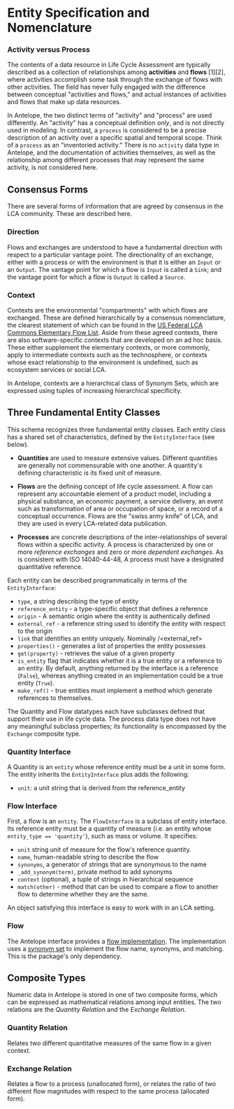 # Entity Specification and Nomenclature


### Activity versus Process

The contents of a data resource in Life Cycle Assessment are typically described as a collection of relationships among **activities** and **flows** [1][2], where activities accomplish some task through the exchange of flows with other activities.  The field has never fully engaged with the difference between conceptual "activities and flows," and actual instances of activities and flows that make up data resources.

In Antelope, the two distinct terms of "activity" and "process" are used differently.  An "activity" has a conceptual definition *only*, and is not directly used in modeling. In contrast, a `process` is considered to be a precise description of an activity over a specific spatial and temporal scope.  Think of a `process` as an "inventoried activity."  There is no `activity` data type in Antelope, and the documentation of activities themselves, as well as the relationship among different processes that may represent the same activity, is not considered here.

## Consensus Forms

There are several forms of information that are agreed by consensus in the LCA community.  These are described here.

### Direction

Flows and exchanges are understood to have a fundamental direction with respect to a particular vantage point.  The directionality of an exchange, either with a process or with the environment is that it is either an `Input` or an `Output`.  The vantage point for which a flow is `Input` is called a `Sink`; and the vantage point for which a flow is `Output` is called a `Source`.

### Context

Contexts are the environmental "compartments" with which flows are exchanged.  These are defined hierarchically by a consensus nomenclature, the clearest statement of which can be found in the [US Federal LCA Commons Elementary Flow List](https://github.com/USEPA/Federal-LCA-Commons-Elementary-Flow-List/blob/master/fedelemflowlist/input/Contexts.csv).  Aside from these agreed contexts, there are also software-specific contexts that are developed on an ad hoc basis. These either supplement the elementary contexts, or more commonly, apply to intermediate contexts such as the technosphere, or contexts whose exact relationship to the environment is undefined, such as ecosystem services or social LCA.

In Antelope, contexts are a hierarchical class of Synonym Sets, which are expressed using tuples of increasing hierarchical specificity.

## Three Fundamental Entity Classes

This schema recognizes three fundamental entity classes.  Each entity class has a shared set of characteristics, defined by the `EntityInterface` (see below).  

 * **Quantities** are used to measure extensive values.  Different quantities are generally not commensurable with one another.  A quantity's defining characteristic is its fixed unit of measure.

 * **Flows** are the defining concept of life cycle assessment.  A flow can represent any accountable element of a product model, including a physical substance, an economic payment, a service delivery, an event such as transformation of area or occupation of space, or a record of a conceptual occurrence.  Flows are the "swiss army knife" of LCA, and they are used in every LCA-related data publication.

 * **Processes** are concrete descriptions of the inter-relationships of several flows within a specific activity.  A process is characterized by one or more *reference exchanges* and zero or more *dependent exchanges*.  As is consistent with ISO 14040-44-48, A process must have a designated quantitative reference.

Each entity can be described programmatically in terms of the `EntityInterface`:

 * `type`, a string describing the type of entity
 * `reference_entity` - a type-specific object that defines a reference
 * `origin` - A semantic origin where the entity is authentically defined
 * `external_ref` - a reference string used to identify the entity with respect to the origin
 * `link` that identifies an entity uniquely. Nominally <origin>/<external_ref>
 * `properties()` - generates a list of properties the entity possesses
 * `get(property)` - retrieves the value of a given property
 * `is_entity` flag that indicates whether it is a true entity or a reference to an entity. By default, anything returned by the interface is a reference (`False`), whereas anything created in an implementation could be a true entity (`True`).
 * `make_ref()` - true entities must implement a method which generate references to themselves.

The Quantity and Flow datatypes each have subclasses defined that support their use in life cycle data.  The process data type does not have any meaningful subclass properties; its functionality is encompassed by the `Exchange` composite type.

### Quantity Interface

A Quantity is an `entity` whose reference entity must be a unit in some form.  The entity inherits the `EntityInterface` plus adds the following:

 * `unit`: a unit string that is derived from the reference_entity

### Flow Interface

First, a flow is an `entity`. The `FlowInterface` is a subclass of entity interface.  Its reference entity must be a quantity of measure (i.e. an entity whose `entity_type == 'quantity'`), such as mass or volume.  It specifies:

 * `unit` string unit of measure for the flow's reference quantity.
 * `name`, human-readable string to describe the flow
 * `synonyms`, a generator of strings that are synonymous to the name
 * `_add_synonym(term)`, private method to add synonyms
 * `context` (optional), a tuple of strings in hierarchical sequence
 * `match(other)` - method that can be used to compare a flow to another flow to determine whether they are the same.

An object satisfying this interface is easy to work with in an LCA setting.

### Flow

The Antelope interface provides a [flow implementation](antelope/flows/flow.py).  The implementation uses a [synonym set](https://pypi.org/project/synonym-dict/) to implement the flow name, synonyms, and matching.  This is the package's only dependency.


## Composite Types

Numeric data in Antelope is stored in one of two composite forms, which can be expressed as mathematical relations among input entities.  The two relations are the *Quantity Relation* and the *Exchange Relation*.

### Quantity Relation

Relates two different quantitative measures of the same flow in a given context.

### Exchange Relation

Relates a flow to a process (unallocated form), or relates the ratio of two different flow magnitudes with respect to the same process (allocated form).